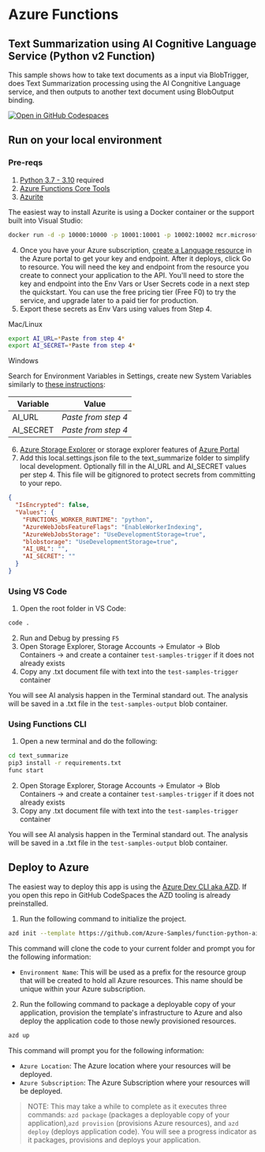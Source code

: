 # Azure Functions
## Text Summarization using AI Cognitive Language Service (Python v2 Function)

This sample shows how to take text documents as a input via BlobTrigger, does Text Summarization processing using the AI Congnitive Language service, and then outputs to another text document using BlobOutput binding.  

[![Open in GitHub Codespaces](https://github.com/codespaces/badge.svg)](https://github.com/codespaces/new?hide_repo_select=true&ref=main&repo=575770869)

## Run on your local environment

### Pre-reqs
1) [Python 3.7 - 3.10](https://www.python.org/) required 
2) [Azure Functions Core Tools](https://learn.microsoft.com/en-us/azure/azure-functions/functions-run-local?tabs=v4%2Cmacos%2Ccsharp%2Cportal%2Cbash#install-the-azure-functions-core-tools)
3) [Azurite](https://github.com/Azure/Azurite)

The easiest way to install Azurite is using a Docker container or the support built into Visual Studio:
```bash
docker run -d -p 10000:10000 -p 10001:10001 -p 10002:10002 mcr.microsoft.com/azure-storage/azurite
```

4) Once you have your Azure subscription, [create a Language resource](https://portal.azure.com/#create/Microsoft.CognitiveServicesTextAnalytics) in the Azure portal to get your key and endpoint. After it deploys, click Go to resource.
You will need the key and endpoint from the resource you create to connect your application to the API. You'll need to store the key and endpoint into the Env Vars or User Secrets code in a next step the quickstart.
You can use the free pricing tier (Free F0) to try the service, and upgrade later to a paid tier for production.
5) Export these secrets as Env Vars using values from Step 4.

Mac/Linux
```bash
export AI_URL=*Paste from step 4*
export AI_SECRET=*Paste from step 4*
```

Windows

Search for Environment Variables in Settings, create new System Variables similarly to [these instructions](https://docs.oracle.com/en/database/oracle/machine-learning/oml4r/1.5.1/oread/creating-and-modifying-environment-variables-on-windows.html#GUID-DD6F9982-60D5-48F6-8270-A27EC53807D0):

| Variable | Value |
| -------- | ----- |
| AI_URL | *Paste from step 4* |
| AI_SECRET | *Paste from step 4* |
6) [Azure Storage Explorer](https://azure.microsoft.com/en-us/products/storage/storage-explorer/) or storage explorer features of [Azure Portal](https://portal.azure.com)
7) Add this local.settings.json file to the text_summarize folder to simplify local development. Optionally fill in the AI_URL and AI_SECRET values per step 4. This file will be gitignored to protect secrets from committing to your repo.
```json
{
  "IsEncrypted": false,
  "Values": {
    "FUNCTIONS_WORKER_RUNTIME": "python",
    "AzureWebJobsFeatureFlags": "EnableWorkerIndexing",
    "AzureWebJobsStorage": "UseDevelopmentStorage=true",
    "blobstorage": "UseDevelopmentStorage=true",
    "AI_URL": "",
    "AI_SECRET": ""
  }
}
```

### Using VS Code
1) Open the root folder in VS Code:

```bash
code .
```
2) Run and Debug by pressing `F5`
2) Open Storage Explorer, Storage Accounts -> Emulator -> Blob Containers -> and create a container `test-samples-trigger` if it does not already exists
3) Copy any .txt document file with text into the `test-samples-trigger` container

You will see AI analysis happen in the Terminal standard out.  The analysis will be saved in a .txt file in the `test-samples-output` blob container.

### Using Functions CLI
1) Open a new terminal and do the following:

```bash
cd text_summarize
pip3 install -r requirements.txt
func start
```
2) Open Storage Explorer, Storage Accounts -> Emulator -> Blob Containers -> and create a container `test-samples-trigger` if it does not already exists
3) Copy any .txt document file with text into the `test-samples-trigger` container

You will see AI analysis happen in the Terminal standard out.  The analysis will be saved in a .txt file in the `test-samples-output` blob container.

## Deploy to Azure

The easiest way to deploy this app is using the [Azure Dev CLI aka AZD](https://aka.ms/azd).  If you open this repo in GitHub CodeSpaces the AZD tooling is already preinstalled.

1. Run the following command to initialize the project. 

```bash
azd init --template https://github.com/Azure-Samples/function-python-ai-textsummarize
``` 

This command will clone the code to your current folder and prompt you for the following information:

- `Environment Name`: This will be used as a prefix for the resource group that will be created to hold all Azure resources. This name should be unique within your Azure subscription.

2. Run the following command to package a deployable copy of your application, provision the template's infrastructure to Azure and also deploy the application code to those newly provisioned resources.

```bash
azd up
```

This command will prompt you for the following information:
- `Azure Location`: The Azure location where your resources will be deployed.
- `Azure Subscription`: The Azure Subscription where your resources will be deployed.

> NOTE: This may take a while to complete as it executes three commands: `azd package` (packages a deployable copy of your application),`azd provision` (provisions Azure resources), and `azd deploy` (deploys application code). You will see a progress indicator as it packages, provisions and deploys your application.
